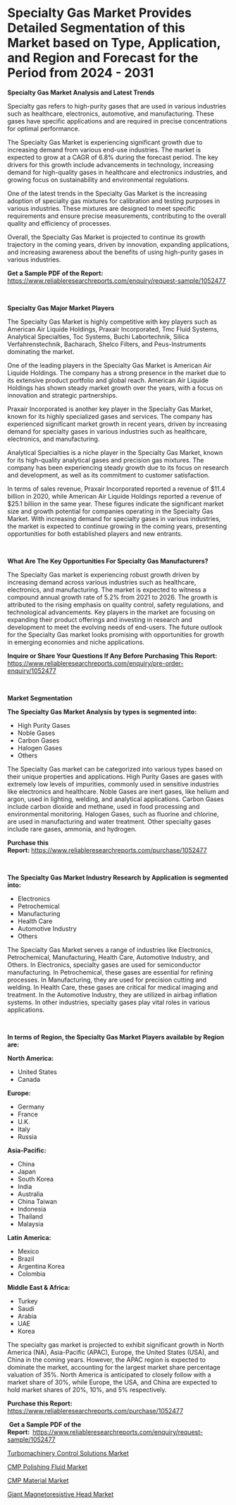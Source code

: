 <p><h1>Specialty Gas Market Provides Detailed Segmentation of this Market based on Type, Application, and Region and Forecast for the Period from 2024 - 2031</h1></p><p><strong>Specialty Gas Market Analysis and Latest Trends</strong></p>
<p><p>Specialty gas refers to high-purity gases that are used in various industries such as healthcare, electronics, automotive, and manufacturing. These gases have specific applications and are required in precise concentrations for optimal performance.</p><p>The Specialty Gas Market is experiencing significant growth due to increasing demand from various end-use industries. The market is expected to grow at a CAGR of 6.8% during the forecast period. The key drivers for this growth include advancements in technology, increasing demand for high-quality gases in healthcare and electronics industries, and growing focus on sustainability and environmental regulations.</p><p>One of the latest trends in the Specialty Gas Market is the increasing adoption of specialty gas mixtures for calibration and testing purposes in various industries. These mixtures are designed to meet specific requirements and ensure precise measurements, contributing to the overall quality and efficiency of processes.</p><p>Overall, the Specialty Gas Market is projected to continue its growth trajectory in the coming years, driven by innovation, expanding applications, and increasing awareness about the benefits of using high-purity gases in various industries.</p></p>
<p><strong>Get a Sample PDF of the Report:&nbsp;</strong> <a href="https://www.reliableresearchreports.com/enquiry/request-sample/1052477">https://www.reliableresearchreports.com/enquiry/request-sample/1052477</a></p>
<p>&nbsp;</p>
<p><strong>Specialty Gas Major Market Players</strong></p>
<p><p>The Specialty Gas Market is highly competitive with key players such as American Air Liquide Holdings, Praxair Incorporated, Tmc Fluid Systems, Analytical Specialties, Toc Systems, Buchi Labortechnik, Silica Verfahrenstechnik, Bacharach, Shelco Filters, and Peus-Instruments dominating the market.</p><p>One of the leading players in the Specialty Gas Market is American Air Liquide Holdings. The company has a strong presence in the market due to its extensive product portfolio and global reach. American Air Liquide Holdings has shown steady market growth over the years, with a focus on innovation and strategic partnerships.</p><p>Praxair Incorporated is another key player in the Specialty Gas Market, known for its highly specialized gases and services. The company has experienced significant market growth in recent years, driven by increasing demand for specialty gases in various industries such as healthcare, electronics, and manufacturing.</p><p>Analytical Specialties is a niche player in the Specialty Gas Market, known for its high-quality analytical gases and precision gas mixtures. The company has been experiencing steady growth due to its focus on research and development, as well as its commitment to customer satisfaction.</p><p>In terms of sales revenue, Praxair Incorporated reported a revenue of $11.4 billion in 2020, while American Air Liquide Holdings reported a revenue of $25.1 billion in the same year. These figures indicate the significant market size and growth potential for companies operating in the Specialty Gas Market. With increasing demand for specialty gases in various industries, the market is expected to continue growing in the coming years, presenting opportunities for both established players and new entrants.</p></p>
<p>&nbsp;</p>
<p><strong>What Are The Key Opportunities For Specialty Gas Manufacturers?</strong></p>
<p><p>The Specialty Gas market is experiencing robust growth driven by increasing demand across various industries such as healthcare, electronics, and manufacturing. The market is expected to witness a compound annual growth rate of 5.2% from 2021 to 2026. The growth is attributed to the rising emphasis on quality control, safety regulations, and technological advancements. Key players in the market are focusing on expanding their product offerings and investing in research and development to meet the evolving needs of end-users. The future outlook for the Specialty Gas market looks promising with opportunities for growth in emerging economies and niche applications.</p></p>
<p><strong>Inquire or Share Your Questions If Any Before Purchasing This Report:</strong> <a href="https://www.reliableresearchreports.com/enquiry/pre-order-enquiry/1052477">https://www.reliableresearchreports.com/enquiry/pre-order-enquiry/1052477</a></p>
<p>&nbsp;</p>
<p><strong>Market Segmentation</strong></p>
<p><strong>The Specialty Gas Market Analysis by types is segmented into:</strong></p>
<p><ul><li>High Purity Gases</li><li>Noble Gases</li><li>Carbon Gases</li><li>Halogen Gases</li><li>Others</li></ul></p>
<p><p>The Specialty Gas market can be categorized into various types based on their unique properties and applications. High Purity Gases are gases with extremely low levels of impurities, commonly used in sensitive industries like electronics and healthcare. Noble Gases are inert gases, like helium and argon, used in lighting, welding, and analytical applications. Carbon Gases include carbon dioxide and methane, used in food processing and environmental monitoring. Halogen Gases, such as fluorine and chlorine, are used in manufacturing and water treatment. Other specialty gases include rare gases, ammonia, and hydrogen.</p></p>
<p><strong>Purchase this Report:&nbsp;</strong><a href="https://www.reliableresearchreports.com/purchase/1052477">https://www.reliableresearchreports.com/purchase/1052477</a></p>
<p>&nbsp;</p>
<p><strong>The Specialty Gas Market Industry Research by Application is segmented into:</strong></p>
<p><ul><li>Electronics</li><li>Petrochemical</li><li>Manufacturing</li><li>Health Care</li><li>Automotive Industry</li><li>Others</li></ul></p>
<p><p>The Specialty Gas Market serves a range of industries like Electronics, Petrochemical, Manufacturing, Health Care, Automotive Industry, and Others. In Electronics, specialty gases are used for semiconductor manufacturing. In Petrochemical, these gases are essential for refining processes. In Manufacturing, they are used for precision cutting and welding. In Health Care, these gases are critical for medical imaging and treatment. In the Automotive Industry, they are utilized in airbag inflation systems. In other industries, specialty gases play vital roles in various applications.</p></p>
<p>&nbsp;</p>
<p><strong>In terms of Region, the Specialty Gas Market Players available by Region are:</strong></p>
<p>
    <p> <strong> North America: </strong>
        <ul>
            <li>United States</li>
            <li>Canada</li>
        </ul>
        </p> 
    <p> <strong> Europe: </strong>
        <ul>
            <li>Germany</li>
            <li>France</li>
            <li>U.K.</li>
            <li>Italy</li>
            <li>Russia</li>
        </ul>
        </p> 
    <p> <strong> Asia-Pacific: </strong>
        <ul>
            <li>China</li>
            <li>Japan</li>
            <li>South Korea</li>
            <li>India</li>
            <li>Australia</li>
            <li>China Taiwan</li>
            <li>Indonesia</li>
            <li>Thailand</li>
            <li>Malaysia</li>
        </ul>
        </p> 
    <p> <strong> Latin America: </strong>
        <ul>
            <li>Mexico</li>
            <li>Brazil</li>
            <li>Argentina Korea</li>
            <li>Colombia</li>
        </ul>
        </p> 
    <p> <strong> Middle East & Africa: </strong>
        <ul>
            <li>Turkey</li>
            <li>Saudi</li>
            <li>Arabia</li>
            <li>UAE</li>
            <li>Korea</li>
        </ul>
    </p>
    </p>
<p><p>The specialty gas market is projected to exhibit significant growth in North America (NA), Asia-Pacific (APAC), Europe, the United States (USA), and China in the coming years. However, the APAC region is expected to dominate the market, accounting for the largest market share percentage valuation of 35%. North America is anticipated to closely follow with a market share of 30%, while Europe, the USA, and China are expected to hold market shares of 20%, 10%, and 5% respectively.</p></p>
<p><strong>Purchase this Report: </strong><a href="https://www.reliableresearchreports.com/purchase/1052477">https://www.reliableresearchreports.com/purchase/1052477</a></p>
<p>&nbsp;<strong>Get a Sample PDF of the Report:&nbsp;&nbsp;</strong><a href="https://www.reliableresearchreports.com/enquiry/request-sample/1052477">https://www.reliableresearchreports.com/enquiry/request-sample/1052477</a></p>
<p><strong></strong></p>
<p><p><a href="https://funky-papaya-cf4.notion.site/Turbomachinery-Control-Solutions-Market-Provides-Detailed-Segmentation-of-this-Market-based-on-Type--16af9b0c62b44f69a6bf0bfb9b6433c2">Turbomachinery Control Solutions Market</a></p><p><a href="https://view.publitas.com/reportprime-1/cmp-polishing-fluid-market-a-comprehensive-report-of-its-market-share-growth-trends-2023-2030/">CMP Polishing Fluid Market</a></p><p><a href="https://view.publitas.com/reportprime-1/cmp-material-market-growth-market-trends-covid-19-impact-and-forecasts-for-period-from-2023-2030/">CMP Material Market</a></p><p><a href="https://view.publitas.com/reportprime-1/giant-magnetoresistive-head-market-analysis-and-market-size-global-industry-overview-market-segmentation-and-forecast-2023-to-2030/">Giant Magnetoresistive Head Market</a></p></p>